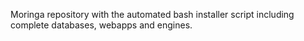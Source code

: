 Moringa repository with the automated bash installer script including complete databases, webapps and engines.
